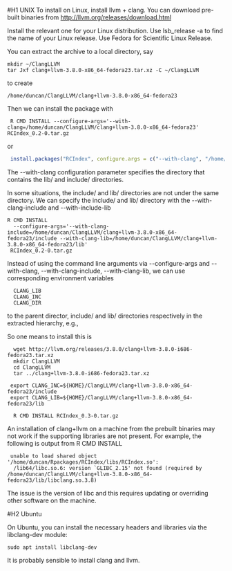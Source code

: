 #H1 UNIX
To install on Linux, install llvm + clang.
You can download pre-built binaries from
    http://llvm.org/releases/download.html

Install the relevant one for your Linux distribution.
Use lsb_release -a to find the name of your Linux release.
Use Fedora for Scientific Linux Release.

You can extract the archive to a local directory, say
```
mkdir ~/ClangLLVM
tar Jxf clang+llvm-3.8.0-x86_64-fedora23.tar.xz -C ~/ClangLLVM
```
to create
```
/home/duncan/ClangLLVM/clang+llvm-3.8.0-x86_64-fedora23
```

Then we can install the package with 
```
 R CMD INSTALL --configure-args='--with-clang=/home/duncan/ClangLLVM/clang+llvm-3.8.0-x86_64-fedora23' RCIndex_0.2-0.tar.gz
```
or 
```r
 install.packages("RCIndex", configure.args = c("--with-clang", "/home/duncan/ClangLLVM/clang+llvm-3.8.0-x86_64-fedora23"))
```
The --with-clang configuration parameter specifies the directory that contains the lib/ and include/ directories.

In some situations, the include/ and lib/ directories are not under the same directory. We can specify the include/ and lib/
directory with the --with-clang-include and --with-include-lib 
```
R CMD INSTALL 
  --configure-args='--with-clang-include=/home/duncan/ClangLLVM/clang+llvm-3.8.0-x86_64-fedora23/include --with-clang-lib=/home/duncan/ClangLLVM/clang+llvm-3.8.0-x86_64-fedora23/lib' 
 RCIndex_0.2-0.tar.gz
```


Instead of using the command line arguments via --configure-args and --with-clang, --with-clang-include, --with-clang-lib, 
we can use corresponding environment variables
```
  CLANG_LIB
  CLANG_INC
  CLANG_DIR
```
to the parent director, include/ and lib/ directories respectively in the extracted hierarchy, e.g.,

So one means to install this is
```
  wget http://llvm.org/releases/3.8.0/clang+llvm-3.8.0-i686-fedora23.tar.xz
  mkdir ClangLLVM
  cd ClangLLVM
  tar ../clang+llvm-3.8.0-i686-fedora23.tar.xz
 
 export CLANG_INC=${HOME}/ClangLLVM/clang+llvm-3.8.0-x86_64-fedora23/include
 export CLANG_LIB=${HOME}/ClangLLVM/clang+llvm-3.8.0-x86_64-fedora23/lib

  R CMD INSTALL RCIndex_0.3-0.tar.gz
```


An installation of clang+llvm on a machine from the prebuilt binaries may not work if the supporting libraries are not present.
For example, the following is output from R CMD INSTALL 
```
 unable to load shared object '/home/duncan/Rpackages/RCIndex/libs/RCIndex.so':
  /lib64/libc.so.6: version `GLIBC_2.15' not found (required by /home/duncan/ClangLLVM/clang+llvm-3.8.0-x86_64-fedora23/lib/libclang.so.3.8)
```
The issue is the version of libc and this requires updating or overriding other software on the machine.

#H2 Ubuntu

On Ubuntu, you can install the necessary headers and libraries via the libclang-dev module:
```
sudo apt install libclang-dev
```
It is probably sensible to install clang and llvm.
